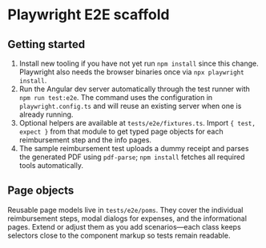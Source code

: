 # Playwright E2E scaffold

## Getting started

1. Install new tooling if you have not yet run `npm install` since this change. Playwright also needs the browser binaries once via `npx playwright install`.
2. Run the Angular dev server automatically through the test runner with `npm run test:e2e`. The command uses the configuration in `playwright.config.ts` and will reuse an existing server when one is already running.
3. Optional helpers are available at `tests/e2e/fixtures.ts`. Import `{ test, expect }` from that module to get typed page objects for each reimbursement step and the info pages.
4. The sample reimbursement test uploads a dummy receipt and parses the generated PDF using `pdf-parse`; `npm install` fetches all required tools automatically.

## Page objects

Reusable page models live in `tests/e2e/poms`. They cover the individual reimbursement steps, modal dialogs for expenses, and the informational pages. Extend or adjust them as you add scenarios—each class keeps selectors close to the component markup so tests remain readable.
